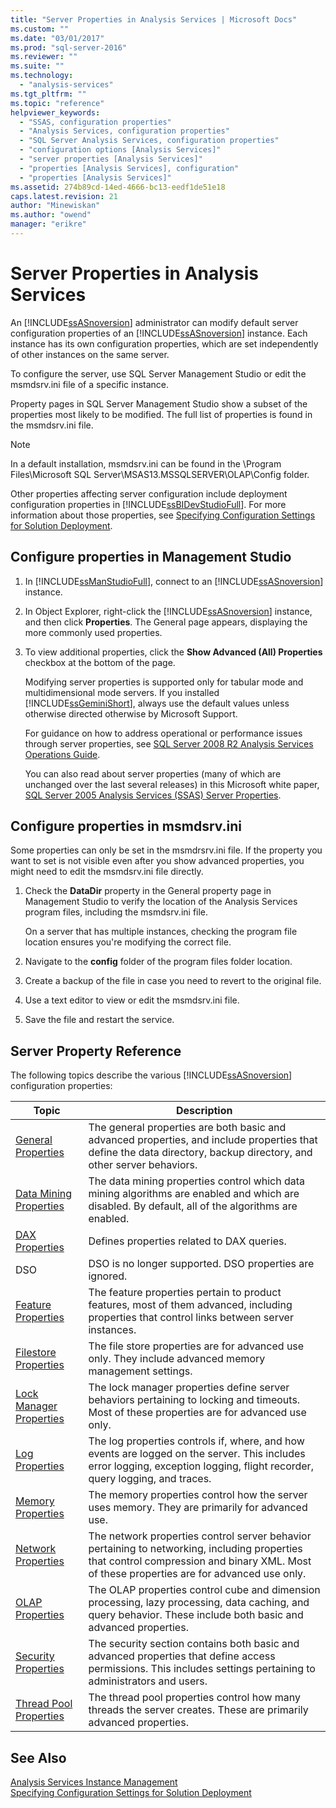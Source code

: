 ```yaml
---
title: "Server Properties in Analysis Services | Microsoft Docs"
ms.custom: ""
ms.date: "03/01/2017"
ms.prod: "sql-server-2016"
ms.reviewer: ""
ms.suite: ""
ms.technology: 
  - "analysis-services"
ms.tgt_pltfrm: ""
ms.topic: "reference"
helpviewer_keywords: 
  - "SSAS, configuration properties"
  - "Analysis Services, configuration properties"
  - "SQL Server Analysis Services, configuration properties"
  - "configuration options [Analysis Services]"
  - "server properties [Analysis Services]"
  - "properties [Analysis Services], configuration"
  - "properties [Analysis Services]"
ms.assetid: 274b89cd-14ed-4666-bc13-eedf1de51e18
caps.latest.revision: 21
author: "Minewiskan"
ms.author: "owend"
manager: "erikre"
---
```

# Server Properties in Analysis Services
  An [!INCLUDE[ssASnoversion](../../includes/ssasnoversion-md.md)] administrator can modify default server configuration properties of an [!INCLUDE[ssASnoversion](../../includes/ssasnoversion-md.md)] instance. Each instance has its own configuration properties, which are set independently of other instances on the same server.  
  
 To configure the server, use SQL Server Management Studio or edit the msmdsrv.ini file of a specific instance.  
 
Property pages in SQL Server Management Studio show a subset of the properties most likely to be modified. The full list of properties is found in the msmdsrv.ini file.   
  
> [!NOTE]  
>  In a default installation, msmdsrv.ini can be found in the \Program Files\Microsoft SQL Server\MSAS13.MSSQLSERVER\OLAP\Config folder.
> 
> Other properties affecting server configuration include deployment configuration properties in [!INCLUDE[ssBIDevStudioFull](../../includes/ssbidevstudiofull-md.md)]. For more information about those properties, see [Specifying Configuration Settings for Solution Deployment](../../analysis-services/multidimensional-models/deployment-script-files-solution-deployment-config-settings.md).
 
##  <a name="bkmk_config"></a> Configure properties in Management Studio 
  
1.  In [!INCLUDE[ssManStudioFull](../../includes/ssmanstudiofull-md.md)], connect to an [!INCLUDE[ssASnoversion](../../includes/ssasnoversion-md.md)] instance.  
  
2. In Object Explorer, right-click the [!INCLUDE[ssASnoversion](../../includes/ssasnoversion-md.md)] instance, and then click **Properties**. The General page appears, displaying the more commonly used properties.  

3.  To view additional properties, click the **Show Advanced (All) Properties** checkbox at the bottom of the page.  
  
     Modifying server properties is supported only for tabular mode and multidimensional mode servers. If you installed [!INCLUDE[ssGeminiShort](../../includes/ssgeminishort-md.md)], always use the default values unless otherwise directed otherwise by Microsoft Support.  
  
     For guidance on how to address operational or performance issues through server properties, see [SQL Server 2008 R2 Analysis Services Operations Guide](http://go.microsoft.com/fwlink/?LinkID=225539).  
  
     You can also read about server properties (many of which are unchanged over the last several releases) in this Microsoft white paper, [SQL Server 2005 Analysis Services (SSAS) Server Properties](http://go.microsoft.com/fwlink/?LinkID=199102).    
  
##  <a name="bkmk_msmdsrvini"></a> Configure properties in msmdsrv.ini
  Some properties can only be set in the msmdrsrv.ini file. If the property you want to set is not visible even after you show advanced properties, you might need to edit the msmdsrv.ini file directly.
  
1.  Check the **DataDir** property in the General property page in Management Studio to verify the location of the Analysis Services program files, including the msmdsrv.ini file.

     On a server that has multiple instances, checking the program file location ensures you're modifying the correct file.  
  
2.  Navigate to the **config** folder of the program files folder location.

3. Create a backup of the file in case you need to revert to the original file.  
  
4.  Use a text editor to view or edit the msmdsrv.ini file.  
  
5.  Save the file and restart the service.  
  
##  <a name="bkmk_ref"></a> Server Property Reference  
  
 The following topics describe the various [!INCLUDE[ssASnoversion](../../includes/ssasnoversion-md.md)] configuration properties:  
  
|Topic|Description|  
|-----------|-----------------|  
|[General Properties](../../analysis-services/server-properties/general-properties.md)|The general properties are both basic and advanced properties, and include properties that define the data directory, backup directory, and other server behaviors.|  
|[Data Mining Properties](../../analysis-services/server-properties/data-mining-properties.md)|The data mining properties control which data mining algorithms are enabled and which are disabled. By default, all of the algorithms are enabled.| 
|[DAX Properties](../../analysis-services/server-properties/dax-properties.md)|Defines properties related to DAX queries.|
|DSO|DSO is no longer supported. DSO properties are ignored.|  
|[Feature Properties](../../analysis-services/server-properties/feature-properties.md)|The feature properties pertain to product features, most of them advanced, including properties that control links between server instances.|  
|[Filestore Properties](../../analysis-services/server-properties/filestore-properties.md)|The file store properties are for advanced use only. They include advanced memory management settings.|  
|[Lock Manager Properties](../../analysis-services/server-properties/lock-manager-properties.md)|The lock manager properties define server behaviors pertaining to locking and timeouts. Most of these properties are for advanced use only.|  
|[Log Properties](../../analysis-services/server-properties/log-properties.md)|The log properties controls if, where, and how events are logged on the server. This includes error logging, exception logging, flight recorder, query logging, and traces.|  
|[Memory Properties](../../analysis-services/server-properties/memory-properties.md)|The memory properties control how the server uses memory. They are primarily for advanced use.|  
|[Network Properties](../../analysis-services/server-properties/network-properties.md)|The network properties control server behavior pertaining to networking, including properties that control compression and binary XML. Most of these properties are for advanced use only.|  
|[OLAP Properties](../../analysis-services/server-properties/olap-properties.md)|The OLAP properties control cube and dimension processing, lazy processing, data caching, and query behavior. These include both basic and advanced properties.|  
|[Security Properties](../../analysis-services/server-properties/security-properties.md)|The security section contains both basic and advanced properties that define access permissions. This includes settings pertaining to administrators and users.|  
|[Thread Pool Properties](../../analysis-services/server-properties/thread-pool-properties.md)|The thread pool properties control how many threads the server creates. These are primarily advanced properties.|  
  
## See Also  
 [Analysis Services Instance Management](../../analysis-services/instances/analysis-services-instance-management.md)   
 [Specifying Configuration Settings for Solution Deployment](../../analysis-services/multidimensional-models/deployment-script-files-solution-deployment-config-settings.md)  
  
  